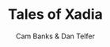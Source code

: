 ---
title: Tales of Xadia
author: Cam Banks & Dan Telfer
link: https://talesofxadia.com
img: tales-of-xadia.jpg
type: game
---